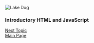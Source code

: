 ![Lake Dog](https://images.unsplash.com/photo-1504208434309-cb69f4fe52b0?ixlib=rb-1.2.1&ixid=eyJhcHBfaWQiOjEyMDd9&auto=format&fit=crop&w=500&q=60)

### Introductory HTML and JavaScript
[Next Topic](class-02)  
[Main Page](README.md)